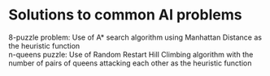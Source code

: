# Solutions to common AI problems
8-puzzle problem: Use of A* search algorithm using Manhattan Distance as the heuristic function<br />
n-queens puzzle: Use of Random Restart Hill Climbing algorithm with the number of pairs of queens attacking each other as the heuristic function

